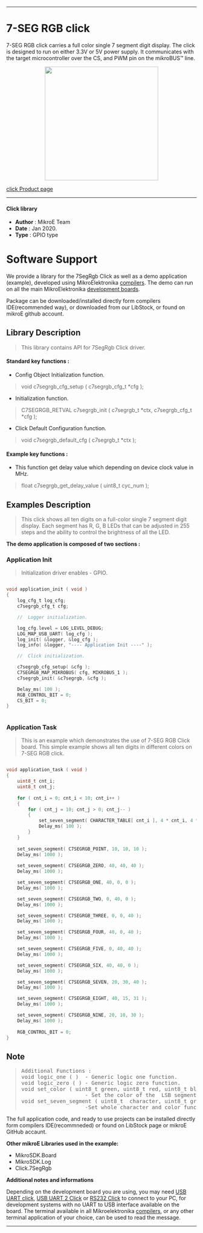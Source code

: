 
---
# 7-SEG RGB click

7-SEG RGB click carries a full color single 7 segment digit display. The click is designed to run on either 3.3V or 5V power supply. It communicates with the target microcontroller over the CS, and PWM pin on the mikroBUS™ line.

<p align="center">
  <img src="http://download.mikroe.com/images/click_for_ide/7segrgb_click.png" height=300px>
</p>

[click Product page](<https://www.mikroe.com/7-seg-rgb-click>)

---


#### Click library 

- **Author**        : MikroE Team
- **Date**          : Jan 2020.
- **Type**          : GPIO type


# Software Support

We provide a library for the 7SegRgb Click 
as well as a demo application (example), developed using MikroElektronika 
[compilers](http://shop.mikroe.com/compilers). 
The demo can run on all the main MikroElektronika [development boards](http://shop.mikroe.com/development-boards).

Package can be downloaded/installed directly form compilers IDE(recommended way), or downloaded from our LibStock, or found on mikroE github account. 

## Library Description

> This library contains API for 7SegRgb Click driver.

#### Standard key functions :

- Config Object Initialization function.
> void c7segrgb_cfg_setup ( c7segrgb_cfg_t *cfg ); 
 
- Initialization function.
> C7SEGRGB_RETVAL c7segrgb_init ( c7segrgb_t *ctx, c7segrgb_cfg_t *cfg );

- Click Default Configuration function.
> void c7segrgb_default_cfg ( c7segrgb_t *ctx );


#### Example key functions :

- This function get delay value which depending on device clock value in MHz.
> float c7segrgb_get_delay_value ( uint8_t cyc_num );
 

## Examples Description

> This click shows all ten digits on a full-color single 7 segment digit display. 
> Each segment has R, G, B LEDs that can be adjusted in 255 steps and the ability to control the brightness of all the LED.

**The demo application is composed of two sections :**

### Application Init 

> Initialization driver enables - GPIO.

```c

void application_init ( void )
{
    log_cfg_t log_cfg;
    c7segrgb_cfg_t cfg;

    //  Logger initialization.

    log_cfg.level = LOG_LEVEL_DEBUG;
    LOG_MAP_USB_UART( log_cfg );
    log_init( &logger, &log_cfg );
    log_info( &logger, "---- Application Init ----" );

    //  Click initialization.

    c7segrgb_cfg_setup( &cfg );
    C7SEGRGB_MAP_MIKROBUS( cfg, MIKROBUS_1 );
    c7segrgb_init( &c7segrgb, &cfg );

    Delay_ms( 100 );
    RGB_CONTROL_BIT = 0;
    CS_BIT = 0;
}
  
```

### Application Task

> This is an example which demonstrates the use of 7-SEG RGB Click board.
> This simple example shows all ten digits in different colors on 7-SEG RGB click.

```c

void application_task ( void )
{
    uint8_t cnt_i;
    uint8_t cnt_j;
    
    for ( cnt_i = 0; cnt_i < 10; cnt_i++ )
    {
        for ( cnt_j = 10; cnt_j > 0; cnt_j-- )
        {
            set_seven_segment( CHARACTER_TABLE[ cnt_i ], 4 * cnt_i, 4 * cnt_j, cnt_i * cnt_j );
            Delay_ms( 100 );
        }
    }
    
    set_seven_segment( C7SEGRGB_POINT, 10, 10, 10 );
    Delay_ms( 1000 );
    
    set_seven_segment( C7SEGRGB_ZERO, 40, 40, 40 );
    Delay_ms( 1000 );

    set_seven_segment( C7SEGRGB_ONE, 40, 0, 0 );
    Delay_ms( 1000 );

    set_seven_segment( C7SEGRGB_TWO, 0, 40, 0 );
    Delay_ms( 1000 );

    set_seven_segment( C7SEGRGB_THREE, 0, 0, 40 );
    Delay_ms( 1000 );

    set_seven_segment( C7SEGRGB_FOUR, 40, 0, 40 );
    Delay_ms( 1000 );

    set_seven_segment( C7SEGRGB_FIVE, 0, 40, 40 );
    Delay_ms( 1000 );

    set_seven_segment( C7SEGRGB_SIX, 40, 40, 0 );
    Delay_ms( 1000 );

    set_seven_segment( C7SEGRGB_SEVEN, 20, 30, 40 );
    Delay_ms( 1000 );

    set_seven_segment( C7SEGRGB_EIGHT, 40, 15, 31 );
    Delay_ms( 1000 );

    set_seven_segment( C7SEGRGB_NINE, 20, 10, 30 );
    Delay_ms( 1000 );
     
    RGB_CONTROL_BIT = 0;
}

```

## Note

> <pre>
> Additional Functions :
> void logic_one ( )  - Generic logic one function.
> void logic_zero ( ) - Generic logic zero function.
> void set_color ( uint8_t green, uint8_t red, uint8_t blue ) 
>                     - Set the color of the  LSB segment of the display function.
> void set_seven_segment ( uint8_t  character, uint8_t green_brightness, uint8_t red_brightness, uint8_t blue_brightness )
>                     -Set whole character and color function.
> </pre>

The full application code, and ready to use projects can be  installed directly form compilers IDE(recommneded) or found on LibStock page or mikroE GitHub accaunt.

**Other mikroE Libraries used in the example:** 

- MikroSDK.Board
- MikroSDK.Log
- Click.7SegRgb

**Additional notes and informations**

Depending on the development board you are using, you may need 
[USB UART click](http://shop.mikroe.com/usb-uart-click), 
[USB UART 2 Click](http://shop.mikroe.com/usb-uart-2-click) or 
[RS232 Click](http://shop.mikroe.com/rs232-click) to connect to your PC, for 
development systems with no UART to USB interface available on the board. The 
terminal available in all Mikroelektronika 
[compilers](http://shop.mikroe.com/compilers), or any other terminal application 
of your choice, can be used to read the message.



---
